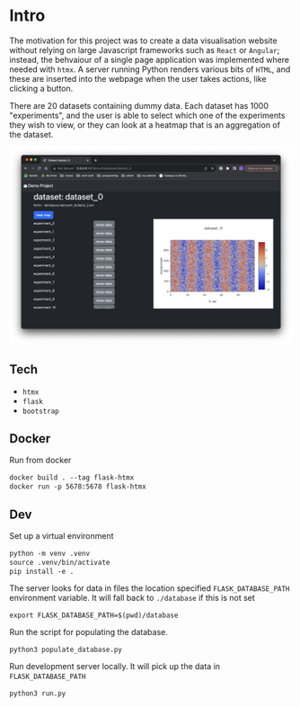 # Intro
The motivation for this project was to create a data visualisation website without relying on large Javascript frameworks such as `React` or `Angular`; instead, the behvaiour of a single page application was implemented where needed with `htmx`. A server running Python renders various bits of `HTML`, and these are inserted into the webpage when the user takes actions, like clicking a button. 

There are 20 datasets containing dummy data. Each dataset has 1000 "experiments", and the user is able to select which one of the experiments they wish to view, or they can look at a heatmap that is an aggregation of the dataset. 


![image](https://github.com/jhb123/flask-htmx/blob/main/demo.png?raw=true)

## Tech
- `htmx`
- `flask`
- `bootstrap`

## Docker
Run from docker
```
docker build . --tag flask-htmx
docker run -p 5678:5678 flask-htmx
```

## Dev

Set up a virtual environment
```
python -m venv .venv
source .venv/bin/activate
pip install -e .
```
The server looks for data in files the location specified `FLASK_DATABASE_PATH` environment variable. It will fall back to `./database` if this is not set
```
export FLASK_DATABASE_PATH=$(pwd)/database
```
Run the script for populating the database.
```
python3 populate_database.py      
```
Run development server locally. It will pick up the data in `FLASK_DATABASE_PATH`
```
python3 run.py   
```


